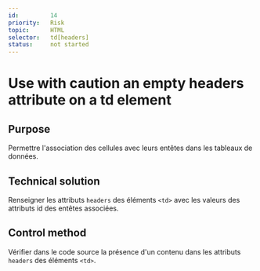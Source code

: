 ```yaml
---
id:         14
priority:   Risk
topic:      HTML
selector:   td[headers]
status:     not started
---
```


# Use with caution an empty headers attribute on a td element

## Purpose

Permettre l'association des cellules avec leurs entêtes dans les tableaux de données.

## Technical solution

Renseigner les attributs `headers` des éléments `<td>` avec les valeurs des attributs id des entêtes associées.

## Control method

Vérifier dans le code source la présence d'un contenu dans les attributs `headers` des éléments `<td>`.
